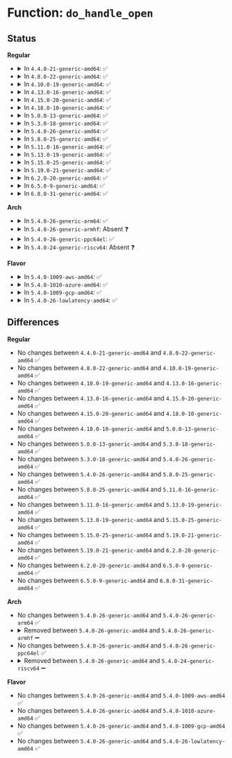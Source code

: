 # Function: <code>do_handle_open</code>

## Status
<b>Regular</b>
<ul>
<li>
<details>
<summary>In <code>4.4.0-21-generic-amd64</code>: ✅</summary>

```c
long int do_handle_open(int mountdirfd, struct file_handle * ufh, int open_flag)
```

```json
{
  "name": "do_handle_open",
  "collision_type": "Unique Global",
  "inline_type": "No",
  "funcs": [
    {
      "addr": 18446744071581401632,
      "name": "do_handle_open",
      "external": true,
      "loc": "fs/fhandle.c:214",
      "file": "fs/fhandle.c",
      "inline": "seen, unknown",
      "caller_inline": [],
      "caller_func": [
        "fs/compat.c:compat_SyS_open_by_handle_at",
        "fs/fhandle.c:SyS_open_by_handle_at"
      ]
    }
  ],
  "symbols": [
    {
      "addr": 18446744071581401632,
      "name": "do_handle_open",
      "section": ".text",
      "bind": "STB_GLOBAL",
      "size": 718
    }
  ]
}
```
</details>
</li>
<li>
<details>
<summary>In <code>4.8.0-22-generic-amd64</code>: ✅</summary>

```c
long int do_handle_open(int mountdirfd, struct file_handle * ufh, int open_flag)
```

```json
{
  "name": "do_handle_open",
  "collision_type": "Unique Global",
  "inline_type": "No",
  "funcs": [
    {
      "addr": 18446744071581579856,
      "name": "do_handle_open",
      "external": true,
      "loc": "fs/fhandle.c:214",
      "file": "fs/fhandle.c",
      "inline": "seen, unknown",
      "caller_inline": [],
      "caller_func": [
        "fs/compat.c:compat_SyS_open_by_handle_at",
        "fs/fhandle.c:SyS_open_by_handle_at"
      ]
    }
  ],
  "symbols": [
    {
      "addr": 18446744071581579856,
      "name": "do_handle_open",
      "section": ".text",
      "bind": "STB_GLOBAL",
      "size": 737
    }
  ]
}
```
</details>
</li>
<li>
<details>
<summary>In <code>4.10.0-19-generic-amd64</code>: ✅</summary>

```c
long int do_handle_open(int mountdirfd, struct file_handle * ufh, int open_flag)
```

```json
{
  "name": "do_handle_open",
  "collision_type": "Unique Global",
  "inline_type": "No",
  "funcs": [
    {
      "addr": 18446744071581664784,
      "name": "do_handle_open",
      "external": true,
      "loc": "fs/fhandle.c:214",
      "file": "fs/fhandle.c",
      "inline": "seen, unknown",
      "caller_inline": [],
      "caller_func": [
        "fs/compat.c:compat_SyS_open_by_handle_at",
        "fs/fhandle.c:SyS_open_by_handle_at"
      ]
    }
  ],
  "symbols": [
    {
      "addr": 18446744071581664784,
      "name": "do_handle_open",
      "section": ".text",
      "bind": "STB_GLOBAL",
      "size": 737
    }
  ]
}
```
</details>
</li>
<li>
<details>
<summary>In <code>4.13.0-16-generic-amd64</code>: ✅</summary>

```c
long int do_handle_open(int mountdirfd, struct file_handle * ufh, int open_flag)
```

```json
{
  "name": "do_handle_open",
  "collision_type": "Unique Global",
  "inline_type": "No",
  "funcs": [
    {
      "addr": 18446744071581719200,
      "name": "do_handle_open",
      "external": true,
      "loc": "fs/fhandle.c:215",
      "file": "fs/fhandle.c",
      "inline": "seen, unknown",
      "caller_inline": [],
      "caller_func": [
        "fs/fhandle.c:compat_SyS_open_by_handle_at",
        "fs/fhandle.c:SyS_open_by_handle_at"
      ]
    }
  ],
  "symbols": [
    {
      "addr": 18446744071581719200,
      "name": "do_handle_open",
      "section": ".text",
      "bind": "STB_GLOBAL",
      "size": 747
    }
  ]
}
```
</details>
</li>
<li>
<details>
<summary>In <code>4.15.0-20-generic-amd64</code>: ✅</summary>

```c
long int do_handle_open(int mountdirfd, struct file_handle * ufh, int open_flag)
```

```json
{
  "name": "do_handle_open",
  "collision_type": "Unique Static",
  "inline_type": "No",
  "funcs": [
    {
      "addr": 18446744071581864336,
      "name": "do_handle_open",
      "external": false,
      "loc": "fs/fhandle.c:216",
      "file": "fs/fhandle.c",
      "inline": "seen, unknown",
      "caller_inline": [],
      "caller_func": [
        "fs/fhandle.c:compat_SyS_open_by_handle_at",
        "fs/fhandle.c:SyS_open_by_handle_at"
      ]
    }
  ],
  "symbols": [
    {
      "addr": 18446744071581864336,
      "name": "do_handle_open",
      "section": ".text",
      "bind": "STB_LOCAL",
      "size": 747
    }
  ]
}
```
</details>
</li>
<li>
<details>
<summary>In <code>4.18.0-10-generic-amd64</code>: ✅</summary>

```c
long int do_handle_open(int mountdirfd, struct file_handle * ufh, int open_flag)
```

```json
{
  "name": "do_handle_open",
  "collision_type": "Unique Static",
  "inline_type": "No",
  "funcs": [
    {
      "addr": 18446744071582045088,
      "name": "do_handle_open",
      "external": false,
      "loc": "fs/fhandle.c:215",
      "file": "fs/fhandle.c",
      "inline": "seen, unknown",
      "caller_inline": [],
      "caller_func": [
        "fs/fhandle.c:__x32_compat_sys_open_by_handle_at",
        "fs/fhandle.c:__ia32_compat_sys_open_by_handle_at",
        "fs/fhandle.c:__ia32_sys_open_by_handle_at",
        "fs/fhandle.c:__x64_sys_open_by_handle_at"
      ]
    }
  ],
  "symbols": [
    {
      "addr": 18446744071582045088,
      "name": "do_handle_open",
      "section": ".text",
      "bind": "STB_LOCAL",
      "size": 769
    }
  ]
}
```
</details>
</li>
<li>
<details>
<summary>In <code>5.0.0-13-generic-amd64</code>: ✅</summary>

```c
long int do_handle_open(int mountdirfd, struct file_handle * ufh, int open_flag)
```

```json
{
  "name": "do_handle_open",
  "collision_type": "Unique Static",
  "inline_type": "No",
  "funcs": [
    {
      "addr": 18446744071582134160,
      "name": "do_handle_open",
      "external": false,
      "loc": "fs/fhandle.c:215",
      "file": "fs/fhandle.c",
      "inline": "seen, unknown",
      "caller_inline": [],
      "caller_func": [
        "fs/fhandle.c:__x32_compat_sys_open_by_handle_at",
        "fs/fhandle.c:__ia32_compat_sys_open_by_handle_at",
        "fs/fhandle.c:__ia32_sys_open_by_handle_at",
        "fs/fhandle.c:__x64_sys_open_by_handle_at"
      ]
    }
  ],
  "symbols": [
    {
      "addr": 18446744071582134160,
      "name": "do_handle_open",
      "section": ".text",
      "bind": "STB_LOCAL",
      "size": 793
    }
  ]
}
```
</details>
</li>
<li>
<details>
<summary>In <code>5.3.0-18-generic-amd64</code>: ✅</summary>

```c
long int do_handle_open(int mountdirfd, struct file_handle * ufh, int open_flag)
```

```json
{
  "name": "do_handle_open",
  "collision_type": "Unique Static",
  "inline_type": "No",
  "funcs": [
    {
      "addr": 18446744071582296480,
      "name": "do_handle_open",
      "external": false,
      "loc": "fs/fhandle.c:215",
      "file": "fs/fhandle.c",
      "inline": "seen, unknown",
      "caller_inline": [],
      "caller_func": [
        "fs/fhandle.c:__x32_compat_sys_open_by_handle_at",
        "fs/fhandle.c:__ia32_compat_sys_open_by_handle_at",
        "fs/fhandle.c:__ia32_sys_open_by_handle_at",
        "fs/fhandle.c:__x64_sys_open_by_handle_at"
      ]
    }
  ],
  "symbols": [
    {
      "addr": 18446744071582296480,
      "name": "do_handle_open",
      "section": ".text",
      "bind": "STB_LOCAL",
      "size": 769
    }
  ]
}
```
</details>
</li>
<li>
<details>
<summary>In <code>5.4.0-26-generic-amd64</code>: ✅</summary>

```c
long int do_handle_open(int mountdirfd, struct file_handle * ufh, int open_flag)
```

```json
{
  "name": "do_handle_open",
  "collision_type": "Unique Static",
  "inline_type": "No",
  "funcs": [
    {
      "addr": 18446744071582395296,
      "name": "do_handle_open",
      "external": false,
      "loc": "fs/fhandle.c:215",
      "file": "fs/fhandle.c",
      "inline": "seen, unknown",
      "caller_inline": [],
      "caller_func": [
        "fs/fhandle.c:__x32_compat_sys_open_by_handle_at",
        "fs/fhandle.c:__ia32_compat_sys_open_by_handle_at",
        "fs/fhandle.c:__ia32_sys_open_by_handle_at",
        "fs/fhandle.c:__x64_sys_open_by_handle_at"
      ]
    }
  ],
  "symbols": [
    {
      "addr": 18446744071582395296,
      "name": "do_handle_open",
      "section": ".text",
      "bind": "STB_LOCAL",
      "size": 796
    }
  ]
}
```
</details>
</li>
<li>
<details>
<summary>In <code>5.8.0-25-generic-amd64</code>: ✅</summary>

```c
long int do_handle_open(int mountdirfd, struct file_handle * ufh, int open_flag)
```

```json
{
  "name": "do_handle_open",
  "collision_type": "Unique Static",
  "inline_type": "No",
  "funcs": [
    {
      "addr": 18446744071582681408,
      "name": "do_handle_open",
      "external": false,
      "loc": "fs/fhandle.c:215",
      "file": "fs/fhandle.c",
      "inline": "seen, unknown",
      "caller_inline": [],
      "caller_func": [
        "fs/fhandle.c:__x32_compat_sys_open_by_handle_at",
        "fs/fhandle.c:__ia32_compat_sys_open_by_handle_at",
        "fs/fhandle.c:__ia32_sys_open_by_handle_at",
        "fs/fhandle.c:__x64_sys_open_by_handle_at"
      ]
    }
  ],
  "symbols": [
    {
      "addr": 18446744071582681408,
      "name": "do_handle_open",
      "section": ".text",
      "bind": "STB_LOCAL",
      "size": 335
    }
  ]
}
```
</details>
</li>
<li>
<details>
<summary>In <code>5.11.0-16-generic-amd64</code>: ✅</summary>

```c
long int do_handle_open(int mountdirfd, struct file_handle * ufh, int open_flag)
```

```json
{
  "name": "do_handle_open",
  "collision_type": "Unique Static",
  "inline_type": "No",
  "funcs": [
    {
      "addr": 18446744071582751888,
      "name": "do_handle_open",
      "external": false,
      "loc": "fs/fhandle.c:215",
      "file": "fs/fhandle.c",
      "inline": "seen, unknown",
      "caller_inline": [],
      "caller_func": [
        "fs/fhandle.c:__x32_compat_sys_open_by_handle_at",
        "fs/fhandle.c:__ia32_compat_sys_open_by_handle_at",
        "fs/fhandle.c:__ia32_sys_open_by_handle_at",
        "fs/fhandle.c:__x64_sys_open_by_handle_at"
      ]
    }
  ],
  "symbols": [
    {
      "addr": 18446744071582751888,
      "name": "do_handle_open",
      "section": ".text",
      "bind": "STB_LOCAL",
      "size": 341
    }
  ]
}
```
</details>
</li>
<li>
<details>
<summary>In <code>5.13.0-19-generic-amd64</code>: ✅</summary>

```c
long int do_handle_open(int mountdirfd, struct file_handle * ufh, int open_flag)
```

```json
{
  "name": "do_handle_open",
  "collision_type": "Unique Static",
  "inline_type": "No",
  "funcs": [
    {
      "addr": 18446744071582780912,
      "name": "do_handle_open",
      "external": false,
      "loc": "fs/fhandle.c:215",
      "file": "fs/fhandle.c",
      "inline": "seen, unknown",
      "caller_inline": [],
      "caller_func": [
        "fs/fhandle.c:__x32_compat_sys_open_by_handle_at",
        "fs/fhandle.c:__ia32_compat_sys_open_by_handle_at",
        "fs/fhandle.c:__ia32_sys_open_by_handle_at",
        "fs/fhandle.c:__x64_sys_open_by_handle_at"
      ]
    }
  ],
  "symbols": [
    {
      "addr": 18446744071582780912,
      "name": "do_handle_open",
      "section": ".text",
      "bind": "STB_LOCAL",
      "size": 341
    }
  ]
}
```
</details>
</li>
<li>
<details>
<summary>In <code>5.15.0-25-generic-amd64</code>: ✅</summary>

```c
long int do_handle_open(int mountdirfd, struct file_handle * ufh, int open_flag)
```

```json
{
  "name": "do_handle_open",
  "collision_type": "Unique Static",
  "inline_type": "No",
  "funcs": [
    {
      "addr": 18446744071583108784,
      "name": "do_handle_open",
      "external": false,
      "loc": "fs/fhandle.c:215",
      "file": "fs/fhandle.c",
      "inline": "seen, unknown",
      "caller_inline": [],
      "caller_func": [
        "fs/fhandle.c:__x64_compat_sys_open_by_handle_at",
        "fs/fhandle.c:__ia32_compat_sys_open_by_handle_at",
        "fs/fhandle.c:__ia32_sys_open_by_handle_at",
        "fs/fhandle.c:__x64_sys_open_by_handle_at"
      ]
    }
  ],
  "symbols": [
    {
      "addr": 18446744071583108784,
      "name": "do_handle_open",
      "section": ".text",
      "bind": "STB_LOCAL",
      "size": 352
    }
  ]
}
```
</details>
</li>
<li>
<details>
<summary>In <code>5.19.0-21-generic-amd64</code>: ✅</summary>

```c
long int do_handle_open(int mountdirfd, struct file_handle * ufh, int open_flag)
```

```json
{
  "name": "do_handle_open",
  "collision_type": "Unique Static",
  "inline_type": "No",
  "funcs": [
    {
      "addr": 18446744071583590512,
      "name": "do_handle_open",
      "external": false,
      "loc": "fs/fhandle.c:215",
      "file": "fs/fhandle.c",
      "inline": "seen, unknown",
      "caller_inline": [],
      "caller_func": [
        "fs/fhandle.c:__ia32_compat_sys_open_by_handle_at",
        "fs/fhandle.c:__ia32_sys_open_by_handle_at",
        "fs/fhandle.c:__x64_sys_open_by_handle_at"
      ]
    }
  ],
  "symbols": [
    {
      "addr": 18446744071583590512,
      "name": "do_handle_open",
      "section": ".text",
      "bind": "STB_LOCAL",
      "size": 381
    }
  ]
}
```
</details>
</li>
<li>
<details>
<summary>In <code>6.2.0-20-generic-amd64</code>: ✅</summary>

```c
long int do_handle_open(int mountdirfd, struct file_handle * ufh, int open_flag)
```

```json
{
  "name": "do_handle_open",
  "collision_type": "Unique Static",
  "inline_type": "No",
  "funcs": [
    {
      "addr": 18446744071584195024,
      "name": "do_handle_open",
      "external": false,
      "loc": "fs/fhandle.c:215",
      "file": "fs/fhandle.c",
      "inline": "seen, unknown",
      "caller_inline": [],
      "caller_func": [
        "fs/fhandle.c:__ia32_compat_sys_open_by_handle_at",
        "fs/fhandle.c:__ia32_sys_open_by_handle_at",
        "fs/fhandle.c:__x64_sys_open_by_handle_at"
      ]
    }
  ],
  "symbols": [
    {
      "addr": 18446744071584195024,
      "name": "do_handle_open",
      "section": ".text",
      "bind": "STB_LOCAL",
      "size": 381
    }
  ]
}
```
</details>
</li>
<li>
<details>
<summary>In <code>6.5.0-9-generic-amd64</code>: ✅</summary>

```c
long int do_handle_open(int mountdirfd, struct file_handle * ufh, int open_flag)
```

```json
{
  "name": "do_handle_open",
  "collision_type": "Unique Static",
  "inline_type": "No",
  "funcs": [
    {
      "addr": 18446744071584422096,
      "name": "do_handle_open",
      "external": false,
      "loc": "fs/fhandle.c:222",
      "file": "fs/fhandle.c",
      "inline": "seen, unknown",
      "caller_inline": [],
      "caller_func": [
        "fs/fhandle.c:__ia32_compat_sys_open_by_handle_at",
        "fs/fhandle.c:__ia32_sys_open_by_handle_at",
        "fs/fhandle.c:__x64_sys_open_by_handle_at"
      ]
    }
  ],
  "symbols": [
    {
      "addr": 18446744071584422096,
      "name": "do_handle_open",
      "section": ".text",
      "bind": "STB_LOCAL",
      "size": 687
    }
  ]
}
```
</details>
</li>
<li>
<details>
<summary>In <code>6.8.0-31-generic-amd64</code>: ✅</summary>

```c
long int do_handle_open(int mountdirfd, struct file_handle * ufh, int open_flag)
```

```json
{
  "name": "do_handle_open",
  "collision_type": "Unique Static",
  "inline_type": "No",
  "funcs": [
    {
      "addr": 18446744071584643680,
      "name": "do_handle_open",
      "external": false,
      "loc": "fs/fhandle.c:218",
      "file": "fs/fhandle.c",
      "inline": "seen, unknown",
      "caller_inline": [],
      "caller_func": [
        "fs/fhandle.c:__ia32_compat_sys_open_by_handle_at",
        "fs/fhandle.c:__ia32_sys_open_by_handle_at",
        "fs/fhandle.c:__x64_sys_open_by_handle_at"
      ]
    }
  ],
  "symbols": [
    {
      "addr": 18446744071584643680,
      "name": "do_handle_open",
      "section": ".text",
      "bind": "STB_LOCAL",
      "size": 216
    }
  ]
}
```
</details>
</li>
</ul>
<b>Arch</b>
<ul>
<li>
<details>
<summary>In <code>5.4.0-26-generic-arm64</code>: ✅</summary>

```c
long int do_handle_open(int mountdirfd, struct file_handle * ufh, int open_flag)
```

```json
{
  "name": "do_handle_open",
  "collision_type": "Unique Static",
  "inline_type": "No",
  "funcs": [
    {
      "addr": 18446603336493995016,
      "name": "do_handle_open",
      "external": false,
      "loc": "fs/fhandle.c:215",
      "file": "fs/fhandle.c",
      "inline": "seen, unknown",
      "caller_inline": [],
      "caller_func": [
        "fs/fhandle.c:__arm64_compat_sys_open_by_handle_at",
        "fs/fhandle.c:__arm64_sys_open_by_handle_at"
      ]
    }
  ],
  "symbols": [
    {
      "addr": 18446603336493995016,
      "name": "do_handle_open",
      "section": ".text",
      "bind": "STB_LOCAL",
      "size": 804
    }
  ]
}
```
</details>
</li>
<li>
<details>
<summary>In <code>5.4.0-26-generic-armhf</code>: Absent ❓</summary>

```json
{
  "name": "do_handle_open",
  "collision_type": "Unique Static",
  "inline_type": "Full",
  "funcs": [
    {
      "addr": 3227459912,
      "name": "do_handle_open",
      "external": false,
      "loc": "fs/fhandle.c:215",
      "file": "fs/fhandle.c",
      "inline": "not declared, inlined",
      "caller_inline": [
        "fs/fhandle.c:__se_sys_open_by_handle_at"
      ],
      "caller_func": []
    }
  ],
  "symbols": []
}
```
</details>
</li>
<li>
<details>
<summary>In <code>5.4.0-26-generic-ppc64el</code>: ✅</summary>

```c
long int do_handle_open(int mountdirfd, struct file_handle * ufh, int open_flag)
```

```json
{
  "name": "do_handle_open",
  "collision_type": "Unique Static",
  "inline_type": "No",
  "funcs": [
    {
      "addr": 13835058055287642336,
      "name": "do_handle_open",
      "external": false,
      "loc": "fs/fhandle.c:215",
      "file": "fs/fhandle.c",
      "inline": "seen, unknown",
      "caller_inline": [],
      "caller_func": [
        "fs/fhandle.c:__se_compat_sys_open_by_handle_at",
        "fs/fhandle.c:__se_sys_open_by_handle_at"
      ]
    }
  ],
  "symbols": [
    {
      "addr": 13835058055287642336,
      "name": "do_handle_open",
      "section": ".text",
      "bind": "STB_LOCAL",
      "size": 1072
    }
  ]
}
```
</details>
</li>
<li>
<details>
<summary>In <code>5.4.0-24-generic-riscv64</code>: Absent ❓</summary>

```json
{
  "name": "do_handle_open",
  "collision_type": "Unique Static",
  "inline_type": "Full",
  "funcs": [
    {
      "addr": 18446743936273511498,
      "name": "do_handle_open",
      "external": false,
      "loc": "fs/fhandle.c:215",
      "file": "fs/fhandle.c",
      "inline": "not declared, inlined",
      "caller_inline": [
        "fs/fhandle.c:__se_sys_open_by_handle_at"
      ],
      "caller_func": []
    }
  ],
  "symbols": []
}
```
</details>
</li>
</ul>
<b>Flavor</b>
<ul>
<li>
<details>
<summary>In <code>5.4.0-1009-aws-amd64</code>: ✅</summary>

```c
long int do_handle_open(int mountdirfd, struct file_handle * ufh, int open_flag)
```

```json
{
  "name": "do_handle_open",
  "collision_type": "Unique Static",
  "inline_type": "No",
  "funcs": [
    {
      "addr": 18446744071582364032,
      "name": "do_handle_open",
      "external": false,
      "loc": "fs/fhandle.c:215",
      "file": "fs/fhandle.c",
      "inline": "seen, unknown",
      "caller_inline": [],
      "caller_func": [
        "fs/fhandle.c:__x32_compat_sys_open_by_handle_at",
        "fs/fhandle.c:__ia32_compat_sys_open_by_handle_at",
        "fs/fhandle.c:__ia32_sys_open_by_handle_at",
        "fs/fhandle.c:__x64_sys_open_by_handle_at"
      ]
    }
  ],
  "symbols": [
    {
      "addr": 18446744071582364032,
      "name": "do_handle_open",
      "section": ".text",
      "bind": "STB_LOCAL",
      "size": 796
    }
  ]
}
```
</details>
</li>
<li>
<details>
<summary>In <code>5.4.0-1010-azure-amd64</code>: ✅</summary>

```c
long int do_handle_open(int mountdirfd, struct file_handle * ufh, int open_flag)
```

```json
{
  "name": "do_handle_open",
  "collision_type": "Unique Static",
  "inline_type": "No",
  "funcs": [
    {
      "addr": 18446744071582301728,
      "name": "do_handle_open",
      "external": false,
      "loc": "fs/fhandle.c:215",
      "file": "fs/fhandle.c",
      "inline": "seen, unknown",
      "caller_inline": [],
      "caller_func": [
        "fs/fhandle.c:__x32_compat_sys_open_by_handle_at",
        "fs/fhandle.c:__ia32_compat_sys_open_by_handle_at",
        "fs/fhandle.c:__ia32_sys_open_by_handle_at",
        "fs/fhandle.c:__x64_sys_open_by_handle_at"
      ]
    }
  ],
  "symbols": [
    {
      "addr": 18446744071582301728,
      "name": "do_handle_open",
      "section": ".text",
      "bind": "STB_LOCAL",
      "size": 796
    }
  ]
}
```
</details>
</li>
<li>
<details>
<summary>In <code>5.4.0-1009-gcp-amd64</code>: ✅</summary>

```c
long int do_handle_open(int mountdirfd, struct file_handle * ufh, int open_flag)
```

```json
{
  "name": "do_handle_open",
  "collision_type": "Unique Static",
  "inline_type": "No",
  "funcs": [
    {
      "addr": 18446744071582354512,
      "name": "do_handle_open",
      "external": false,
      "loc": "fs/fhandle.c:215",
      "file": "fs/fhandle.c",
      "inline": "seen, unknown",
      "caller_inline": [],
      "caller_func": [
        "fs/fhandle.c:__x32_compat_sys_open_by_handle_at",
        "fs/fhandle.c:__ia32_compat_sys_open_by_handle_at",
        "fs/fhandle.c:__ia32_sys_open_by_handle_at",
        "fs/fhandle.c:__x64_sys_open_by_handle_at"
      ]
    }
  ],
  "symbols": [
    {
      "addr": 18446744071582354512,
      "name": "do_handle_open",
      "section": ".text",
      "bind": "STB_LOCAL",
      "size": 796
    }
  ]
}
```
</details>
</li>
<li>
<details>
<summary>In <code>5.4.0-26-lowlatency-amd64</code>: ✅</summary>

```c
long int do_handle_open(int mountdirfd, struct file_handle * ufh, int open_flag)
```

```json
{
  "name": "do_handle_open",
  "collision_type": "Unique Static",
  "inline_type": "No",
  "funcs": [
    {
      "addr": 18446744071582434128,
      "name": "do_handle_open",
      "external": false,
      "loc": "fs/fhandle.c:215",
      "file": "fs/fhandle.c",
      "inline": "seen, unknown",
      "caller_inline": [],
      "caller_func": [
        "fs/fhandle.c:__x32_compat_sys_open_by_handle_at",
        "fs/fhandle.c:__ia32_compat_sys_open_by_handle_at",
        "fs/fhandle.c:__ia32_sys_open_by_handle_at",
        "fs/fhandle.c:__x64_sys_open_by_handle_at"
      ]
    }
  ],
  "symbols": [
    {
      "addr": 18446744071582434128,
      "name": "do_handle_open",
      "section": ".text",
      "bind": "STB_LOCAL",
      "size": 794
    }
  ]
}
```
</details>
</li>
</ul>

## Differences
<b>Regular</b>
<ul>
<li>
No changes between <code>4.4.0-21-generic-amd64</code> and <code>4.8.0-22-generic-amd64</code> ✅
</li>
<li>
No changes between <code>4.8.0-22-generic-amd64</code> and <code>4.10.0-19-generic-amd64</code> ✅
</li>
<li>
No changes between <code>4.10.0-19-generic-amd64</code> and <code>4.13.0-16-generic-amd64</code> ✅
</li>
<li>
No changes between <code>4.13.0-16-generic-amd64</code> and <code>4.15.0-20-generic-amd64</code> ✅
</li>
<li>
No changes between <code>4.15.0-20-generic-amd64</code> and <code>4.18.0-10-generic-amd64</code> ✅
</li>
<li>
No changes between <code>4.18.0-10-generic-amd64</code> and <code>5.0.0-13-generic-amd64</code> ✅
</li>
<li>
No changes between <code>5.0.0-13-generic-amd64</code> and <code>5.3.0-18-generic-amd64</code> ✅
</li>
<li>
No changes between <code>5.3.0-18-generic-amd64</code> and <code>5.4.0-26-generic-amd64</code> ✅
</li>
<li>
No changes between <code>5.4.0-26-generic-amd64</code> and <code>5.8.0-25-generic-amd64</code> ✅
</li>
<li>
No changes between <code>5.8.0-25-generic-amd64</code> and <code>5.11.0-16-generic-amd64</code> ✅
</li>
<li>
No changes between <code>5.11.0-16-generic-amd64</code> and <code>5.13.0-19-generic-amd64</code> ✅
</li>
<li>
No changes between <code>5.13.0-19-generic-amd64</code> and <code>5.15.0-25-generic-amd64</code> ✅
</li>
<li>
No changes between <code>5.15.0-25-generic-amd64</code> and <code>5.19.0-21-generic-amd64</code> ✅
</li>
<li>
No changes between <code>5.19.0-21-generic-amd64</code> and <code>6.2.0-20-generic-amd64</code> ✅
</li>
<li>
No changes between <code>6.2.0-20-generic-amd64</code> and <code>6.5.0-9-generic-amd64</code> ✅
</li>
<li>
No changes between <code>6.5.0-9-generic-amd64</code> and <code>6.8.0-31-generic-amd64</code> ✅
</li>
</ul>
<b>Arch</b>
<ul>
<li>
No changes between <code>5.4.0-26-generic-amd64</code> and <code>5.4.0-26-generic-arm64</code> ✅
</li>
<li>
<details>
<summary>Removed between <code>5.4.0-26-generic-amd64</code> and <code>5.4.0-26-generic-armhf</code> ➖</summary>

```c
long int do_handle_open(int mountdirfd, struct file_handle * ufh, int open_flag)
```
</details>
</li>
<li>
No changes between <code>5.4.0-26-generic-amd64</code> and <code>5.4.0-26-generic-ppc64el</code> ✅
</li>
<li>
<details>
<summary>Removed between <code>5.4.0-26-generic-amd64</code> and <code>5.4.0-24-generic-riscv64</code> ➖</summary>

```c
long int do_handle_open(int mountdirfd, struct file_handle * ufh, int open_flag)
```
</details>
</li>
</ul>
<b>Flavor</b>
<ul>
<li>
No changes between <code>5.4.0-26-generic-amd64</code> and <code>5.4.0-1009-aws-amd64</code> ✅
</li>
<li>
No changes between <code>5.4.0-26-generic-amd64</code> and <code>5.4.0-1010-azure-amd64</code> ✅
</li>
<li>
No changes between <code>5.4.0-26-generic-amd64</code> and <code>5.4.0-1009-gcp-amd64</code> ✅
</li>
<li>
No changes between <code>5.4.0-26-generic-amd64</code> and <code>5.4.0-26-lowlatency-amd64</code> ✅
</li>
</ul>
